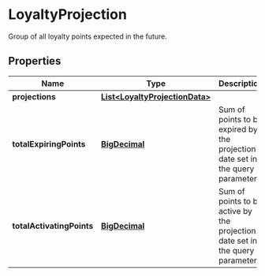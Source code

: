 

# LoyaltyProjection

Group of all loyalty points expected in the future.
## Properties

Name | Type | Description | Notes
------------ | ------------- | ------------- | -------------
**projections** | [**List&lt;LoyaltyProjectionData&gt;**](LoyaltyProjectionData.md) |  |  [optional]
**totalExpiringPoints** | [**BigDecimal**](BigDecimal.md) | Sum of points to be expired by the projection date set in the query parameter. | 
**totalActivatingPoints** | [**BigDecimal**](BigDecimal.md) | Sum of points to be active by the projection date set in the query parameter. | 



